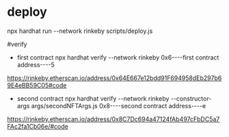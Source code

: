 # deploy
 npx hardhat run  --network rinkeby scripts/deploy.js

#verify
- first contract
 npx hardhat verify --network rinkeby 0x6----first contract address----5

 https://rinkeby.etherscan.io/address/0x64E667e12bdd91F694958dEb297b69E4eBB59C05#code

- second contract
npx hardhat verify --network rinkeby --constructor-args args/secondNFTArgs.js 0x8----second contract address----e

https://rinkeby.etherscan.io/address/0x8C7Dc694a47124fAb497cFbDC5a7FAc2fa1Cb06e/#code